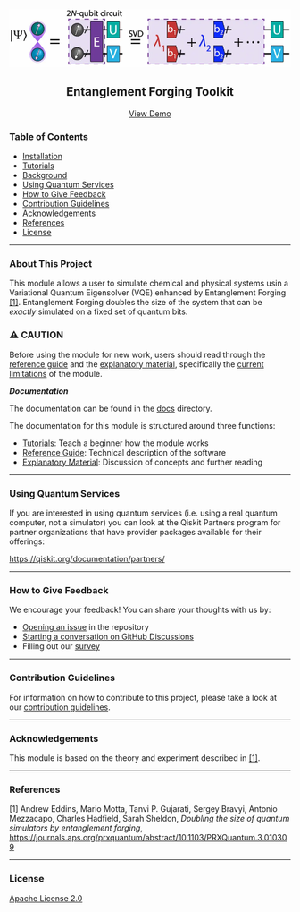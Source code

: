 <!-- PROJECT LOGO -->
<br />
<p align="center">
  <a href="entanglement-forging">
    <img src="docs/images/ef_image.png" alt="Logo" width="600">
  </a>
  <h2 align="center">Entanglement Forging Toolkit</h2>

  <p align="center">
   <a href="docs/1-tutorials/tutorial_1_H2_molecule_statevector_simulator.ipynb">View Demo</a>
  </p>
</p>


<!-- TABLE OF CONTENTS -->
### Table of Contents
* [Installation](docs/2-reference_guide/reference_guide.md#installation-instructions)
* [Tutorials](docs/1-tutorials/)
* [Background](docs/3-explanatory_material/)
* [Using Quantum Services](#using-quantum-services)
* [How to Give Feedback](#how-to-give-feedback)
* [Contribution Guidelines](#contribution-guidelines)
* [Acknowledgements](#acknowledgements)
* [References](#references)
* [License](#license)


----------------------------------------------------------------------------------------------------

<!-- ABOUT THIS PROJECT -->
### About This Project
This module allows a user to simulate chemical and physical systems usin a Variational Quantum Eigensolver (VQE) enhanced by Entanglement Forging [[1]](#references). Entanglement Forging doubles the size of the system that can be *exactly* simulated on a fixed set of quantum bits.

### ⚠️ CAUTION

Before using the module for new work, users should read through the [reference guide](./docs/2-reference_guide/reference_guide.md) and the [explanatory material](docs/3-explanatory_material/explanatory_material.md), specifically the [current limitations](docs/3-explanatory_material/explanatory_material.md#current-limitations) of the module.

***Documentation***

The documentation can be found in the [docs](docs/) directory.

The documentation for this module is structured around three functions:
- [Tutorials](docs/1-tutorials): Teach a beginner how the module works
- [Reference Guide](docs/2-reference_guide/reference_guide.md): Technical description of the software
- [Explanatory Material](docs/3-explanatory_material/explanatory_material.md): Discussion of concepts and further reading

----------------------------------------------------------------------------------------------------

<!-- USING QUANTUM SERVICES -->
### Using Quantum Services
If you are interested in using quantum services (i.e. using a real quantum computer, not a simulator) you can look at the Qiskit Partners program for partner organizations that have provider packages available for their offerings:

https://qiskit.org/documentation/partners/


----------------------------------------------------------------------------------------------------

<!-- HOW TO GIVE FEEDBACK -->
### How to Give Feedback
We encourage your feedback! You can share your thoughts with us by:
- [Opening an issue](https://github.com/IBM-Quantum-Prototypes/quantum-kernel-training/issues) in the repository
- [Starting a conversation on GitHub Discussions](https://github.com/IBM-Quantum-Prototypes/quantum-kernel-training/discussions)
- Filling out our [survey](https://airtable.com/shrFxJXYzjxf5tFvx)


----------------------------------------------------------------------------------------------------

<!-- CONTRIBUTION GUIDELINES -->
### Contribution Guidelines
For information on how to contribute to this project, please take a look at our [contribution guidelines](CONTRIBUTING.md).


----------------------------------------------------------------------------------------------------

<!-- ACKNOWLEDGEMENTS -->
### Acknowledgements
This module is based on the theory and experiment described in [[1]](#references).


----------------------------------------------------------------------------------------------------

<!-- REFERENCES -->
### References
[1] Andrew Eddins, Mario Motta, Tanvi P. Gujarati, Sergey Bravyi, Antonio Mezzacapo, Charles Hadfield, Sarah Sheldon, *Doubling the size of quantum simulators by entanglement forging*, https://journals.aps.org/prxquantum/abstract/10.1103/PRXQuantum.3.010309


----------------------------------------------------------------------------------------------------

<!-- LICENSE -->
### License
[Apache License 2.0](LICENSE.txt)
